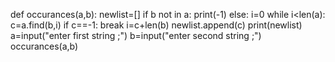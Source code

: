 def occurances(a,b):
newlist=[]
if b not in a:
print(-1)
else:
i=0
while i<len(a):
c=a.find(b,i)
if c==-1:
break
i=c+len(b)
newlist.append(c)
print(newlist)
a=input("enter first string ;")
b=input("enter second string ;")
occurances(a,b)

